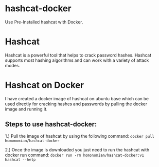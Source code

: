 # hashcat-docker
Use Pre-Installed hashcat with Docker.

# Hashcat
Hashcat is a powerful tool that helps to crack password hashes. Hashcat supports most hashing algorithms and can work with a variety of attack modes. 

# Hashcat on Docker
I have created a docker image of hashcat on ubuntu base which can be used directly for cracking hashes and passwords by pulling the docker image and running it.

## Steps to use hashcat-docker:
1.) Pull the image of hashcat by using the following command:
    `docker pull homonomian/hashcat-docker`

2.) Once the image is downloaded you just need to run the hashcat with docker run command:
    `docker run -rm homonomian/hashcat-docker:v1 hashcat --help`
    
